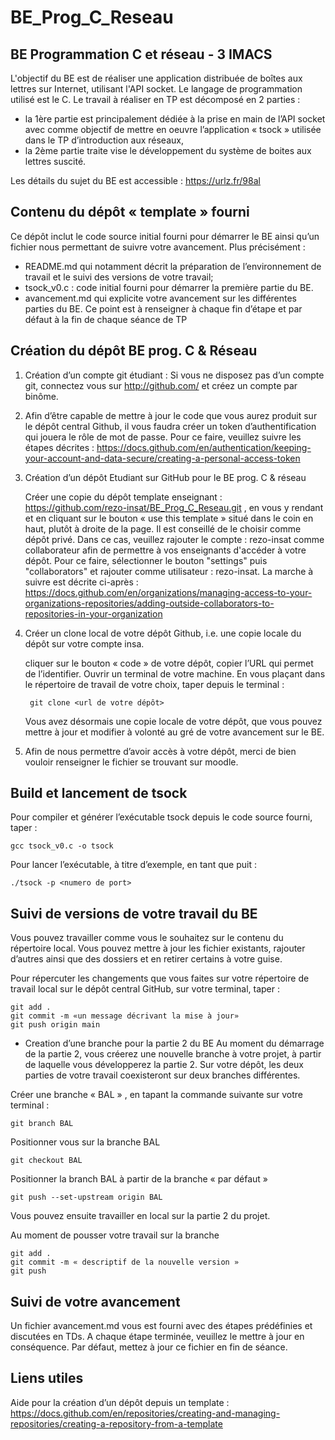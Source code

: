 # BE_Prog_C_Reseau
## BE Programmation C et réseau - 3 IMACS

L'objectif du BE est de réaliser une application distribuée de boîtes aux lettres sur Internet, utilisant l'API socket. Le langage de programmation utilisé est le C. Le travail à réaliser en TP est décomposé en 2 parties : 
  - la 1ère partie est principalement dédiée à la prise en main de l’API socket avec comme objectif de mettre en oeuvre l’application « tsock » utilisée dans le TP d’introduction aux réseaux, 
  - la 2ème partie traite vise le développement du système de boites aux lettres suscité. 

Les détails du sujet du BE est accessible :  https://urlz.fr/98al


## Contenu du dépôt « template » fourni
Ce dépôt inclut le code source initial fourni pour démarrer le BE ainsi qu’un fichier nous permettant de suivre votre avancement. Plus précisément : 
  - README.md qui notamment décrit la préparation de l’environnement de travail et le suivi des versions de votre travail; 
  - tsock_v0.c : code initial fourni pour démarrer la première partie du BE. 
  - avancement.md qui explicite votre avancement sur les différentes parties du BE. Ce point est à renseigner à chaque fin d’étape et par défaut à la fin de chaque séance de TP 


## Création du dépôt BE prog. C &  Réseau  

1. Création d’un compte git étudiant : Si vous ne disposez pas d’un compte git, connectez vous sur http://github.com/ et créez un compte par binôme. 

2. Afin d’être capable de mettre à jour le code que vous aurez produit sur le dépôt central Github, il vous faudra créer un token d’authentification qui jouera le rôle de mot de passe. Pour ce faire, veuillez suivre les étapes décrites : https://docs.github.com/en/authentication/keeping-your-account-and-data-secure/creating-a-personal-access-token

3. Création d’un dépôt Etudiant sur GitHub pour le BE prog. C & réseau
  
   Créer une copie du dépôt template enseignant : https://github.com/rezo-insat/BE_Prog_C_Reseau.git , en vous y rendant et en cliquant sur le bouton « use this template » situé dans le coin en haut, plutôt à droite de la page. Il est conseillé de le choisir comme dépôt privé. Dans ce cas, veuillez rajouter le compte : rezo-insat comme collaborateur afin de permettre à vos enseignants d'accéder à votre dépôt. Pour ce faire, sélectionner le bouton "settings" puis "collaborators" et rajouter comme utilisateur : rezo-insat. La marche à suivre est décrite ci-après : https://docs.github.com/en/organizations/managing-access-to-your-organizations-repositories/adding-outside-collaborators-to-repositories-in-your-organization

4. Créer un clone local de votre dépôt Github, i.e. une copie locale du dépôt sur votre compte insa. 
  
    cliquer sur le bouton « code » de votre dépôt, copier l’URL qui permet de l’identifier. 
	Ouvrir un terminal de votre machine. En vous plaçant dans le répertoire de travail de votre choix, taper depuis le terminal :

        git clone <url de votre dépôt>

    Vous avez désormais une copie locale de votre dépôt, que vous pouvez mettre à jour et modifier à volonté au gré de votre avancement sur le BE. 

5. Afin de nous permettre d’avoir accès à votre dépôt, merci de bien vouloir renseigner le fichier se trouvant sur moodle.

## Build et lancement de tsock

Pour compiler et générer l’exécutable tsock depuis le code source fourni, taper :

    gcc tsock_v0.c -o tsock

Pour lancer l’exécutable, à titre d’exemple, en tant que puit :

    ./tsock -p <numero de port> 


## Suivi de versions de votre travail du BE

Vous pouvez travailler comme vous le souhaitez sur le contenu du répertoire local. Vous pouvez mettre à jour les fichier existants, rajouter d’autres ainsi que des dossiers et en retirer certains à votre guise. 

Pour répercuter les changements que vous faites sur votre répertoire de travail local sur le dépôt central GitHub, sur votre terminal, taper :
 
    git add .
    git commit -m «un message décrivant la mise à jour»
    git push origin main


- Creation d’une branche pour la partie 2 du BE
Au moment du démarrage de la partie 2, vous créerez une nouvelle branche à votre projet, à partir de laquelle vous développerez la partie 2. Sur votre dépôt, les deux parties de votre travail  coexisteront sur deux branches différentes. 

Créer une branche « BAL » , en tapant la commande suivante sur votre terminal :

    git branch BAL

Positionner vous sur la branche BAL 

    git checkout BAL


Positionner la branch BAL à partir de la branche « par défaut »
   
    git push --set-upstream origin BAL


Vous pouvez ensuite travailler en local sur la partie 2 du projet.

Au moment de pousser votre travail sur la branche 

    git add .
    git commit -m « descriptif de la nouvelle version »
    git push


## Suivi de votre avancement 

Un fichier avancement.md vous est fourni avec des étapes prédéfinies et discutées en TDs. A chaque étape terminée, veuillez le mettre à jour en conséquence. Par défaut, mettez à jour ce fichier en fin de séance. 


## Liens utiles 

Aide pour la création d’un dépôt depuis un template : https://docs.github.com/en/repositories/creating-and-managing-repositories/creating-a-repository-from-a-template
